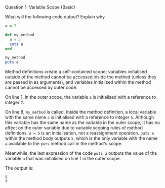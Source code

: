 Question 1: Variable Scope (Basic)

What will the following code output? Explain why.

```ruby
a = 7

def my_method
  a = 5
  puts a
end

my_method
puts a
```

Method definitions create a self-contained scope: variables initialised outside of the method cannot be accessed inside the method (unless they are passed in as arguments), and variables initialised within the method cannot be accessed by outer code.

On line 1, in the outer scope, the variable `a` is initialised with a reference to integer `7`.

On line 8, `my_method` is called. Inside the method definition, a local variable with the same name `a` is initialised with a reference to integer `5`. Although this variable has the same name as the variable in the outer scope, it has no affect on the outer variable due to variable scoping rules of method definitions. `a = 5` is an initialisation, not a reassignment operation. `puts a` within the method body outputs `5`, which is the only variable with the name `a` available to the `puts` method call in the method's scope.

Meanwhile, the last expression of the code `puts a` outputs the value of the variable `a` that was initialised on line 1 in the outer scope.

The output is:

```
5
7
```